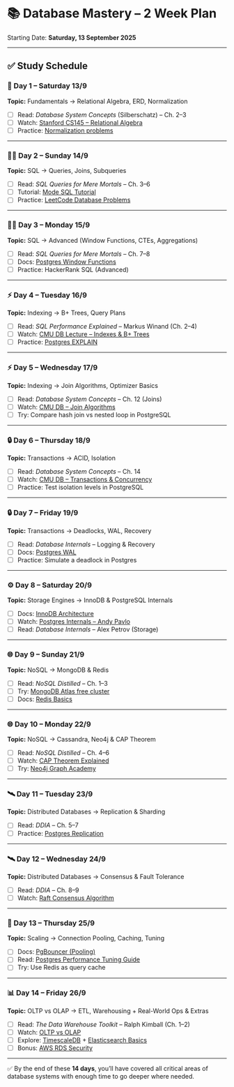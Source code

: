 # 📚 Database Mastery – 2 Week Plan

Starting Date: **Saturday, 13 September 2025**  

---

## ✅ Study Schedule

### 📖 Day 1 – Saturday 13/9  
**Topic:** Fundamentals → Relational Algebra, ERD, Normalization  
- [ ] Read: *Database System Concepts* (Silberschatz) – Ch. 2–3  
- [ ] Watch: [Stanford CS145 – Relational Algebra](https://www.youtube.com/watch?v=ZA-JGZZY7bs)  
- [ ] Practice: [Normalization problems](https://www.geeksforgeeks.org/normalization-in-dbms/)  

---

### 🧑‍💻 Day 2 – Sunday 14/9  
**Topic:** SQL → Queries, Joins, Subqueries  
- [ ] Read: *SQL Queries for Mere Mortals* – Ch. 3–6  
- [ ] Tutorial: [Mode SQL Tutorial](https://mode.com/sql-tutorial/)  
- [ ] Practice: [LeetCode Database Problems](https://leetcode.com/problemset/database/)  

---

### 🧑‍💻 Day 3 – Monday 15/9  
**Topic:** SQL → Advanced (Window Functions, CTEs, Aggregations)  
- [ ] Read: *SQL Queries for Mere Mortals* – Ch. 7–8  
- [ ] Docs: [Postgres Window Functions](https://www.postgresql.org/docs/current/tutorial-window.html)  
- [ ] Practice: HackerRank SQL (Advanced)  

---

### ⚡ Day 4 – Tuesday 16/9  
**Topic:** Indexing → B+ Trees, Query Plans  
- [ ] Read: *SQL Performance Explained* – Markus Winand (Ch. 2–4)  
- [ ] Watch: [CMU DB Lecture – Indexes & B+ Trees](https://www.youtube.com/watch?v=IUxv4w3Tkhc)  
- [ ] Practice: [Postgres EXPLAIN](https://www.postgresql.org/docs/current/using-explain.html)  

---

### ⚡ Day 5 – Wednesday 17/9  
**Topic:** Indexing → Join Algorithms, Optimizer Basics  
- [ ] Read: *Database System Concepts* – Ch. 12 (Joins)  
- [ ] Watch: [CMU DB – Join Algorithms](https://www.youtube.com/watch?v=GJ5t9AXsX6k)  
- [ ] Try: Compare hash join vs nested loop in PostgreSQL  

---

### 🔒 Day 6 – Thursday 18/9  
**Topic:** Transactions → ACID, Isolation  
- [ ] Read: *Database System Concepts* – Ch. 14  
- [ ] Watch: [CMU DB – Transactions & Concurrency](https://www.youtube.com/watch?v=WuwjS_Q2eKo)  
- [ ] Practice: Test isolation levels in PostgreSQL  

---

### 🔒 Day 7 – Friday 19/9  
**Topic:** Transactions → Deadlocks, WAL, Recovery  
- [ ] Read: *Database Internals* – Logging & Recovery  
- [ ] Docs: [Postgres WAL](https://www.postgresql.org/docs/current/wal-intro.html)  
- [ ] Practice: Simulate a deadlock in Postgres  

---

### ⚙️ Day 8 – Saturday 20/9  
**Topic:** Storage Engines → InnoDB & PostgreSQL Internals  
- [ ] Docs: [InnoDB Architecture](https://dev.mysql.com/doc/refman/8.0/en/innodb-architecture.html)  
- [ ] Watch: [Postgres Internals – Andy Pavlo](https://www.youtube.com/watch?v=E0MeU1uPevk)  
- [ ] Read: *Database Internals* – Alex Petrov (Storage)  

---

### 🌐 Day 9 – Sunday 21/9  
**Topic:** NoSQL → MongoDB & Redis  
- [ ] Read: *NoSQL Distilled* – Ch. 1–3  
- [ ] Try: [MongoDB Atlas free cluster](https://www.mongodb.com/atlas)  
- [ ] Docs: [Redis Basics](https://redis.io/docs/)  

---

### 🌐 Day 10 – Monday 22/9  
**Topic:** NoSQL → Cassandra, Neo4j & CAP Theorem  
- [ ] Read: *NoSQL Distilled* – Ch. 4–6  
- [ ] Watch: [CAP Theorem Explained](https://www.youtube.com/watch?v=k-Yaq8AHlFA)  
- [ ] Try: [Neo4j Graph Academy](https://graphacademy.neo4j.com/)  

---

### 🛰️ Day 11 – Tuesday 23/9  
**Topic:** Distributed Databases → Replication & Sharding  
- [ ] Read: *DDIA* – Ch. 5–7  
- [ ] Practice: [Postgres Replication](https://www.postgresql.org/docs/current/different-replication-solutions.html)  

---

### 🛰️ Day 12 – Wednesday 24/9  
**Topic:** Distributed Databases → Consensus & Fault Tolerance  
- [ ] Read: *DDIA* – Ch. 8–9  
- [ ] Watch: [Raft Consensus Algorithm](https://www.youtube.com/watch?v=YbZ3zDzDnrw)  

---

### 🚀 Day 13 – Thursday 25/9  
**Topic:** Scaling → Connection Pooling, Caching, Tuning  
- [ ] Docs: [PgBouncer (Pooling)](https://www.pgbouncer.org/)  
- [ ] Read: [Postgres Performance Tuning Guide](https://wiki.postgresql.org/wiki/Performance_Optimization)  
- [ ] Try: Use Redis as query cache  

---

### 📊 Day 14 – Friday 26/9  
**Topic:** OLTP vs OLAP → ETL, Warehousing + Real-World Ops & Extras  
- [ ] Read: *The Data Warehouse Toolkit* – Ralph Kimball (Ch. 1–2)  
- [ ] Watch: [OLTP vs OLAP](https://www.youtube.com/watch?v=j9a6J9xncgk)  
- [ ] Explore: [TimescaleDB](https://docs.timescale.com/) + [Elasticsearch Basics](https://www.elastic.co/guide/en/elasticsearch/reference/current/getting-started.html)  
- [ ] Bonus: [AWS RDS Security](https://docs.aws.amazon.com/AmazonRDS/latest/UserGuide/Welcome.html)  

---

✅ By the end of these **14 days**, you’ll have covered all critical areas of database systems with enough time to go deeper where needed.
